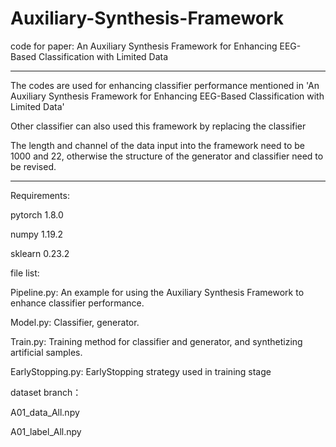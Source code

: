 # Auxiliary-Synthesis-Framework
code for paper: An Auxiliary Synthesis Framework for Enhancing EEG-Based Classification with Limited Data


*******************************************************************************************************************************************************************
The codes are used for enhancing classifier performance mentioned in 'An Auxiliary Synthesis Framework for Enhancing EEG-Based Classification with Limited Data'

Other classifier can also used this framework by replacing the classifier

The length and channel of the data input into the framework need to be 1000 and 22, otherwise the structure of the generator and classifier need to be revised.
*******************************************************************************************************************************************************************


Requirements:
  
  pytorch 1.8.0
  
  numpy 1.19.2
  
  sklearn 0.23.2
  
  
file list:

  Pipeline.py: An example for using the Auxiliary Synthesis Framework to enhance classifier performance.
  
  Model.py: Classifier, generator.
  
  Train.py: Training method for classifier and generator, and synthetizing artificial samples.
  
  EarlyStopping.py: EarlyStopping strategy used in training stage
  
  
 dataset branch：
 
   A01_data_All.npy
   
   A01_label_All.npy

